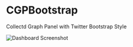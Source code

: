 CGPBootstrap
============

Collectd Graph Panel with Twitter Bootstrap Style

![Dashboard Screenshot](https://raw2.github.com/dbeuchler/CGPBootstrap/master/Dashboard-Photo.png)